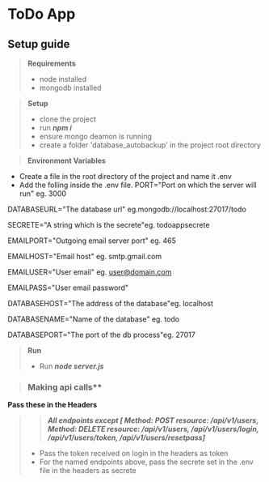 # ToDo App

## Setup guide
> **Requirements**
> - node installed
> - mongodb installed

> **Setup**
> - clone the project
> - run ***npm i***
> - ensure mongo deamon is running
> - create a folder 'database_autobackup' in the project root directory

>**Environment Variables**
- Create a file in the root directory of the project and name it .env
- Add the folling inside the .env file. 
PORT="Port on which the server will run" eg. 3000  

DATABASEURL="The database url" eg.mongodb://localhost:27017/todo  

SECRETE="A string which is the secrete"eg. todoappsecrete  

EMAILPORT="Outgoing email server port" eg. 465  

EMAILHOST="Email host" eg. smtp.gmail.com  

EMAILUSER="User email" eg. user@domain.com  

EMAILPASS="User email password"  

DATABASEHOST="The address of the database"eg. localhost  

DATABASENAME="Name of the database" eg. todo  

DATABASEPORT="The port of the db process"eg. 27017  


> **Run**
> - Run ***node server.js***

> ### Making api calls**
**Pass these in the Headers**
>  > ***All endpoints except [ Method: POST resource: /api/v1/users, Method: DELETE resource: /api/v1/users, /api/v1/users/login,  /api/v1/users/token, /api/v1/users/resetpass]***
>  - Pass the token received on login in the headers as token
>  - For the named endpoints above, pass the secrete set in the .env file in the headers as secrete
